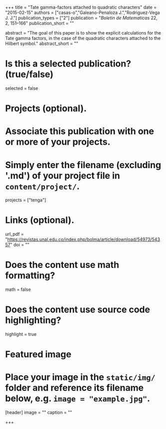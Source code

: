 +++
title = "Tate gamma-factors attached to quadratic characters"
date = "2015-02-15"
authors = ["casas-o","Galeano-Penaloza J.","Rodriguez-Vega J. J."]
publication_types = ["2"]
publication = "*Boletin de Matematicas* 22, 2,  151–166"
publication_short = ""

abstract = "The goal of this paper is to show the explicit calculations for the Tate gamma factors, in the case of the quadratic characters attached to the Hilbert symbol."
abstract_short = ""

# Is this a selected publication? (true/false)
selected = false

# Projects (optional).
#   Associate this publication with one or more of your projects.
#   Simply enter the filename (excluding '.md') of your project file in `content/project/`.
projects = ["tenga"]

# Links (optional).
url_pdf = "https://revistas.unal.edu.co/index.php/bolma/article/download/54973/54357"
doi = ""
# Does the content use math formatting?
math = false

# Does the content use source code highlighting?
highlight = true

# Featured image
# Place your image in the `static/img/` folder and reference its filename below, e.g. `image = "example.jpg"`.
[header]
image = ""
caption = ""

+++

